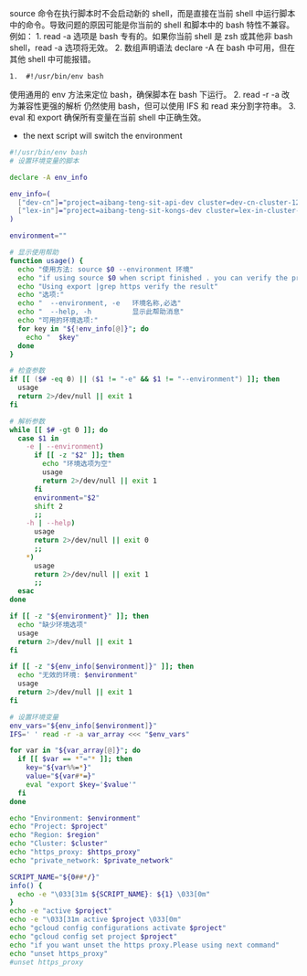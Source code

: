 
source 命令在执行脚本时不会启动新的 shell，而是直接在当前 shell 中运行脚本中的命令。导致问题的原因可能是你当前的 shell 和脚本中的 bash 特性不兼容。例如：
	1.	read -a 选项是 bash 专有的。如果你当前 shell 是 zsh 或其他非 bash shell，read -a 选项将无效。
	2.	数组声明语法 declare -A 在 bash 中可用，但在其他 shell 中可能报错。

	1.	#!/usr/bin/env bash
使用通用的 env 方法来定位 bash，确保脚本在 bash 下运行。
	2.	read -r -a 改为兼容性更强的解析
仍然使用 bash，但可以使用 IFS 和 read 来分割字符串。
	3.	eval 和 export
确保所有变量在当前 shell 中正确生效。




- the next script will switch the environment
```bash
#!/usr/bin/env bash
# 设置环境变量的脚本

declare -A env_info

env_info=(
  ["dev-cn"]="project=aibang-teng-sit-api-dev cluster=dev-cn-cluster-123789 region=europe-west2 https_proxy=10.72.21.119:3128 private_network=aibang-teng-sit-api-dev-cinternal-vpc3"
  ["lex-in"]="project=aibang-teng-sit-kongs-dev cluster=lex-in-cluster-123456 region=europe-west2 https_proxy=10.72.25.50:3128 private_network=aibang-teng-sit-kongs-dev-cinternal-vpc1"
)

environment=""

# 显示使用帮助
function usage() {
  echo "使用方法: source $0 --environment 环境"
  echo "if using source $0 when script finished . you can verify the proxy"
  echo "Using export |grep https verify the result"
  echo "选项:"
  echo "  --environment, -e   环境名称,必选"
  echo "  --help, -h          显示此帮助消息"
  echo "可用的环境选项:"
  for key in "${!env_info[@]}"; do
    echo "  $key"
  done
}

# 检查参数
if [[ ($# -eq 0) || ($1 != "-e" && $1 != "--environment") ]]; then
  usage
  return 2>/dev/null || exit 1
fi

# 解析参数
while [[ $# -gt 0 ]]; do
  case $1 in
    -e | --environment)
      if [[ -z "$2" ]]; then
        echo "环境选项为空"
        usage
        return 2>/dev/null || exit 1
      fi
      environment="$2"
      shift 2
      ;;
    -h | --help)
      usage
      return 2>/dev/null || exit 0
      ;;
    *)
      usage
      return 2>/dev/null || exit 1
      ;;
  esac
done

if [[ -z "${environment}" ]]; then
  echo "缺少环境选项"
  usage
  return 2>/dev/null || exit 1
fi

if [[ -z "${env_info[$environment]}" ]]; then
  echo "无效的环境: $environment"
  usage
  return 2>/dev/null || exit 1
fi

# 设置环境变量
env_vars="${env_info[$environment]}"
IFS=' ' read -r -a var_array <<< "$env_vars"

for var in "${var_array[@]}"; do
  if [[ $var == *"="* ]]; then
    key="${var%%=*}"
    value="${var#*=}"
    eval "export $key='$value'"
  fi
done

echo "Environment: $environment"
echo "Project: $project"
echo "Region: $region"
echo "Cluster: $cluster"
echo "https_proxy: $https_proxy"
echo "private_network: $private_network"

SCRIPT_NAME="${0##*/}"
info() {
  echo -e "\033[31m ${SCRIPT_NAME}: ${1} \033[0m"
}
echo -e "active $project"
echo -e "\033[31m active $project \033[0m"
echo "gcloud config configurations activate $project"
echo "gcloud config set project $project"
echo "if you want unset the https proxy.Please using next command"
echo "unset https_proxy"
#unset https_proxy
```